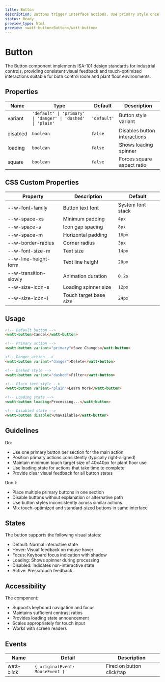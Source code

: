 ```yaml
---
title: Button
description: Buttons trigger interface actions. Use primary style once per section for main action, with secondary styles for additional options.
status: Ready
preview_type: html
preview: <watt-button>Button</watt-button>
---
```



# Button

The Button component implements ISA-101 design standards for industrial controls, providing consistent visual feedback and touch-optimized interactions suitable for both control room and plant floor environments.

## Properties

| Name | Type | Default | Description |
|------|------|---------|-------------|
| variant | `'default' \| 'primary' \| 'danger' \| 'dashed' \| 'plain'` | `'default'` | Button style variant |
| disabled | `boolean` | `false` | Disables button interactions |
| loading | `boolean` | `false` | Shows loading spinner |
| square | `boolean` | `false` | Forces square aspect ratio |

## CSS Custom Properties

| Property | Description | Default |
|----------|-------------|---------|
| --w-font-family | Button text font | System font stack |
| --w-space-xs | Minimum padding | `4px` |
| --w-space-s | Icon gap spacing | `8px` |
| --w-space-m | Horizontal padding | `16px` |
| --w-border-radius | Corner radius | `3px` |
| --w-font-size-m | Text size | `14px` |
| --w-line-height-form | Text line height | `20px` |
| --w-transition-slowly | Animation duration | `0.2s` |
| --w-size-icon-s | Loading spinner size | `12px` |
| --w-size-icon-l | Touch target base size | `24px` |

## Usage

```html
<!-- Default button -->
<watt-button>Cancel</watt-button>

<!-- Primary action -->
<watt-button variant="primary">Save Changes</watt-button>

<!-- Danger action -->
<watt-button variant="danger">Delete</watt-button>

<!-- Dashed style -->
<watt-button variant="dashed">Filter</watt-button>

<!-- Plain text style -->
<watt-button variant="plain">Learn More</watt-button>

<!-- Loading state -->
<watt-button loading>Processing...</watt-button>

<!-- Disabled state -->
<watt-button disabled>Unavailable</watt-button>
```

## Guidelines

Do:
- Use one primary button per section for the main action
- Position primary actions consistently (typically right-aligned)
- Maintain minimum touch target size of 40x40px for plant floor use
- Use loading state for actions that take time to complete
- Provide clear visual feedback for all button states

Don't:
- Place multiple primary buttons in one section
- Disable buttons without explanation or alternative path
- Use button styles inconsistently across similar actions
- Mix touch-optimized and standard-sized buttons in same interface

## States

The button supports the following visual states:

- Default: Normal interactive state
- Hover: Visual feedback on mouse hover
- Focus: Keyboard focus indication with shadow
- Loading: Shows spinner during processing
- Disabled: Indicates non-interactive state
- Active: Press/touch feedback

## Accessibility

The component:
- Supports keyboard navigation and focus
- Maintains sufficient contrast ratios
- Provides loading state announcement
- Scales appropriately for touch input
- Works with screen readers

## Events

| Name | Detail | Description |
|------|--------|-------------|
| watt-click | `{ originalEvent: MouseEvent }` | Fired on button click/tap |